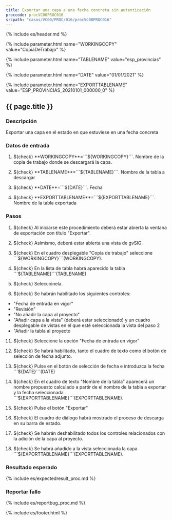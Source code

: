 ```yaml
---
title: Exportar una capa a una fecha concreta sin autenticación
proccode: procVC00PROC016
srcpath: "casos/VC00/PROC/016/procVC00PROC016"
---
```


{% include es/header.md %}

{% include parameter.html name="WORKINGCOPY" value="CopiaDeTrabajo" %}

{% include parameter.html name="TABLENAME" value="esp_provincias" %}

{% include parameter.html name="DATE" value="01/01/2021" %}

{% include parameter.html name="EXPORTTABLENAME" value="ESP_PROVINCIAS_20210101_000000_0" %}

## {{ page.title }}

### Descripción

Exportar una capa en el estado en que estuviese en una fecha concreta

### Datos de entrada

1. ${check} **WORKINGCOPY**=```${WORKINGCOPY}```. Nombre de la copia de trabajo donde se descargará la capa.

2. ${check} **TABLENAME**=```${TABLENAME}```. Nombre de la tabla a descargar

5. ${check} **DATE**=```${DATE}```. Fecha

6. ${check} **EXPORTTABLENAME**=```${EXPORTTABLENAME}```. Nombre de la tabla exportada


### Pasos

1. ${check} Al iniciarse este procedimiento deberá estar abierta la ventana de exportación con título "Exportar".

2. ${check} Asímismo, deberá estar abierta una vista de gvSIG.

3. ${check} En el cuadro desplegable "Copia de trabajo" seleccione ```${WORKINGCOPY}```(WORKINGCOPY).

8. ${check} En la lista de tabla habrá aparecido la tabla ```${TABLENAME}```(TABLENAME)

9. ${check} Selecciónela.

10. ${check} Se habrán habilitado los siguientes controles:
  * "Fecha de entrada en vigor"
  * "Revisión"
  * "No añadir la capa al proyecto"
  * "Añadir capa a la vista" (deberá estar seleccionado) y un cuadro desplegable de vistas en el que esté seleccionada la vista del paso 2
  * "Añadir la tabla al proyecto

11. ${check} Seleccione la opción "Fecha de entrada en vigor"

12. ${check} Se habrá habilitado, tanto el cuadro de texto como el botón de selección de fecha adjunto.

13. ${check} Pulse en el botón de selección de fecha e introduzca la fecha ```${DATE}```(DATE)

14. ${check} En el cuadro de texto "Nombre de la tabla" aparecerá un nombre propuesto calculado a partir de el nombre de la tabla a exportar y la fecha seleccionada ```${EXPORTTABLENAME}```(EXPORTTABLENAME).

15. ${check} Pulse el botón "Exportar"

12. ${check} El cuadro de diálogo habrá mostrado el proceso de descarga en su barra de estado.

13. ${check} Se habrán deshabilitado todos los controles relacionados con la adición de la capa al proyecto.

15. ${check} Se habrá añadido a la vista seleccionada la capa ```${EXPORTTABLENAME}```(EXPORTTABLENAME).

### Resultado esperado

{% include es/expectedresult_proc.md %}

### Reportar fallo

{% include es/reportbug_proc.md %}

{% include es/footer.html %}
